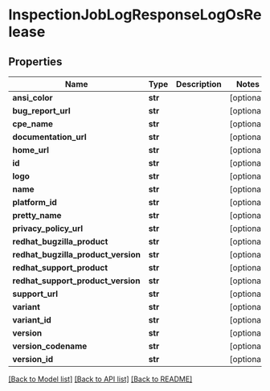 # InspectionJobLogResponseLogOsRelease

## Properties
Name | Type | Description | Notes
------------ | ------------- | ------------- | -------------
**ansi_color** | **str** |  | [optional] 
**bug_report_url** | **str** |  | [optional] 
**cpe_name** | **str** |  | [optional] 
**documentation_url** | **str** |  | [optional] 
**home_url** | **str** |  | [optional] 
**id** | **str** |  | [optional] 
**logo** | **str** |  | [optional] 
**name** | **str** |  | [optional] 
**platform_id** | **str** |  | [optional] 
**pretty_name** | **str** |  | [optional] 
**privacy_policy_url** | **str** |  | [optional] 
**redhat_bugzilla_product** | **str** |  | [optional] 
**redhat_bugzilla_product_version** | **str** |  | [optional] 
**redhat_support_product** | **str** |  | [optional] 
**redhat_support_product_version** | **str** |  | [optional] 
**support_url** | **str** |  | [optional] 
**variant** | **str** |  | [optional] 
**variant_id** | **str** |  | [optional] 
**version** | **str** |  | [optional] 
**version_codename** | **str** |  | [optional] 
**version_id** | **str** |  | [optional] 

[[Back to Model list]](../README.md#documentation-for-models) [[Back to API list]](../README.md#documentation-for-api-endpoints) [[Back to README]](../README.md)



